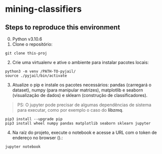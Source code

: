 # mining-classifiers

## Steps to reproduce this environment

0. Python v3.10.6
1. Clone o repositório:
```
git clone this-proj
```
2. Crie uma virtualenv e ative o ambiente para instalar pacotes locais:
```
python3 -m venv /PATH-TO-pyjail/
source ./pyjail/bin/activate
```

3. Atualize o pip e instale os pacotes necessários: pandas (carregará o dataset), numpy (para manipular matrizes), matplotlib e seaborn (visualização de dados) e sklearn (construção de classificadores).
> PS: O jupyter pode precisar de algumas dependências de sistema para executar, como por exemplo o caso do __libzmq__.

```
pip3 install --upgrade pip
pip3 install wheel numpy pandas matplotlib seaborn sklearn jupyter
```

 4. Na raíz do projeto, execute o notebook e acesse a URL com o token de endereço no browser ().:
```
jupyter notebook
```





















